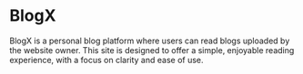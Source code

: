 # BlogX
BlogX is a personal blog platform where users can read blogs uploaded by the website owner. This site is designed to offer a simple, enjoyable reading experience, with a focus on clarity and ease of use.
